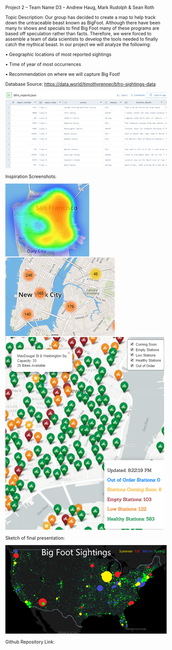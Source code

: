Project 2 – Team Name D3 – Andrew Haug, Mark Rudolph & Sean Roth

Topic Description:  Our group has decided to create a map to help track down the untraceable beast known as BigFoot. Although there have been many tv shows and specials to find Big Foot many of these programs are based off speculation rather than facts. Therefore, we were forced to assemble a team of data scientists to develop the tools needed to finally catch the mythical beast.  In our project we will analyze the following: 

•	Geographic locations of most reported sightings

•	Time of year of most occurrences 

•	Recommendation on where we will capture Big Foot!

Database Source:   https://data.world/timothyrenner/bfro-sightings-data 

![Data](images/data.png)
 
Inspiration Screenshots:

![Inspiration Pic 1](images/pic1.png)![Inspiration Pic 2](images/pic2.png)![Inspiration Pic 3](images/pic3.png)

Sketch of final presentation: 

![Final Project Pic 1](images/pic4.png)
 
Github Repository Link: 
